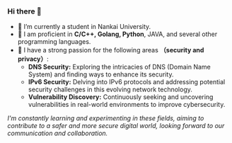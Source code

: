 ### Hi there 👋

- 🔭 I’m currently a student in Nankai University.
- 🌱 I am proficient in **C/C++, Golang, Python**, JAVA, and several other programming languages.
- 👯 I have a strong passion for the following areas **（security and privacy）**:
  - **DNS Security:** Exploring the intricacies of DNS (Domain Name System) and finding ways to enhance its security.
  - **IPv6 Security:** Delving into IPv6 protocols and addressing potential security challenges in this evolving network technology.
  - **Vulnerability Discovery:** Continuously seeking and uncovering vulnerabilities in real-world environments to improve cybersecurity.

*I'm constantly learning and experimenting in these fields, aiming to contribute to a safer and more secure digital world, looking forward to our communication and collaboration.*


